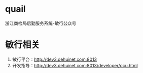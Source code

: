 quail
=====

浙江商检局后勤服务系统-敏行公众号

敏行相关
=======

1. 敏行平台：http://dev3.dehuinet.com:8013
2. 开发指导：http://dev3.dehuinet.com:8013/developer/ocu.html
